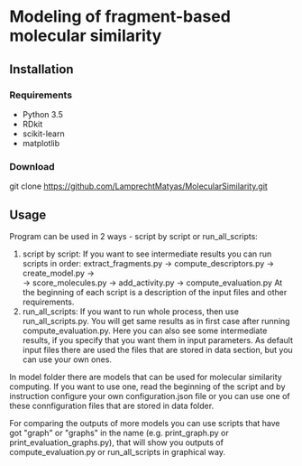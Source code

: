 # Modeling of fragment-based molecular similarity
## Installation
### Requirements
* Python 3.5
* RDkit
* scikit-learn
* matplotlib

### Download
git clone https://github.com/LamprechtMatyas/MolecularSimilarity.git

## Usage
Program can be used in 2 ways - script by script or run_all_scripts:
1) script by script: If you want to see intermediate results you can run scripts in order:
    extract_fragments.py -> compute_descriptors.py -> create_model.py ->   
    -> score_molecules.py -> add_activity.py -> compute_evaluation.py
    At the beginning of each script is a description of the input files and other requirements.
2) run_all_scripts: If you want to run whole process, then use run_all_scripts.py.
    You will get same results as in first case after running compute_evaluation.py.
    Here you can also see some intermediate results, if you specify that you want them
    in input parameters.
    As default input files there are used the files that are stored in data section,
    but you can use your own ones.
      
In model folder there are models that can be used for molecular similarity computing.
If you want to use one, read the beginning of the script and by instruction configure
your own configuration.json file or you can use one of these connfiguration files
that are stored in data folder.

For comparing the outputs of more models you can use scripts that have got "graph"
or "graphs" in the name (e.g. print_graph.py or print_evaluation_graphs.py), that
will show you outputs of compute_evaluation.py or run_all_scripts in graphical way.
